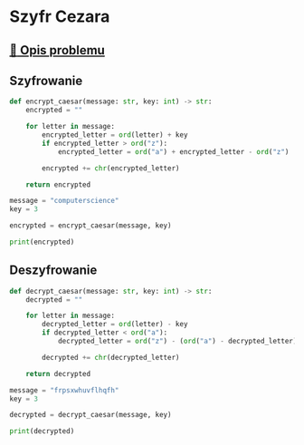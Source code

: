 # Szyfr Cezara

## [:link: Opis problemu](../../../../algorithms/cryptography/symmetric/caesar.md)

## Szyfrowanie

```python linenums="1"
def encrypt_caesar(message: str, key: int) -> str:
    encrypted = ""

    for letter in message:
        encrypted_letter = ord(letter) + key
        if encrypted_letter > ord("z"):
            encrypted_letter = ord("a") + encrypted_letter - ord("z")

        encrypted += chr(encrypted_letter)

    return encrypted

message = "computerscience"
key = 3

encrypted = encrypt_caesar(message, key)

print(encrypted)
```

## Deszyfrowanie

```python linenums="1"
def decrypt_caesar(message: str, key: int) -> str:
    decrypted = ""

    for letter in message:
        decrypted_letter = ord(letter) - key
        if decrypted_letter < ord("a"):
            decrypted_letter = ord("z") - (ord("a") - decrypted_letter)

        decrypted += chr(decrypted_letter)

    return decrypted

message = "frpsxwhuvflhqfh"
key = 3

decrypted = decrypt_caesar(message, key)

print(decrypted)
```
